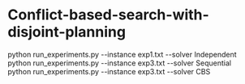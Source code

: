 # Conflict-based-search-with-disjoint-planning
python run_experiments.py --instance exp1.txt --solver Independent \
python run_experiments.py --instance exp3.txt --solver Sequential  \
python run_experiments.py --instance exp3.txt --solver CBS  
